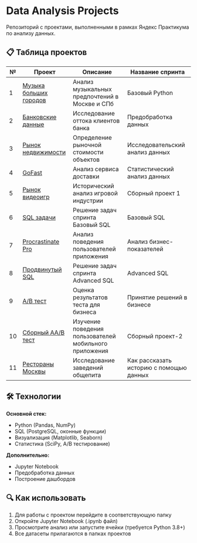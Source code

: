 # Data Analysis Projects

Репозиторий с проектами, выполненными в рамках Яндекс Практикума по анализу данных.

## 📋 Таблица проектов

| № | Проект                                       | Описание                                               | Название спринта                        |
|---|----------------------------------------------|--------------------------------------------------------|-----------------------------------------|
| 1 | [Музыка больших городов ](big_cities_music/) | Анализ музыкальных предпочтений в Москве и СПб         | Базовый Python                          |
| 2 | [Банковские данные](bank_data/)              | Исследование оттока клиентов банка                     | Предобработка данных                    |
| 3 | [Рынок недвижимости](real_estate/)           | Определение рыночной стоимости объектов                | Исследовательский анализ данных         |
| 4 | [GoFast](go_fast/)                           | Анализ сервиса доставки                                | Статистический анализ данных            |
| 5 | [Рынок видеоигр ](video_games/)              | Исторический анализ игровой индустрии                  | Сборный проект 1                        |
| 6 | [SQL задачи ](sql/)                          | Решение задач спринта Базовый SQL                      | Базовый SQL                             |
| 7 | [Procrastinate Pro](procrastinate_pro/)      | Анализ поведения пользователей приложения              | Анализ бизнес-показателей               |
| 8 | [Продвинутый SQL](advanced_sql/)             | Решение задач спринта Advanced SQL                     | Advanced SQL                            |
| 9 | [A/B тест](ab_test/)                         | Оценка результатов теста для бизнеса                   | Принятие решений в бизнесе              |
| 10 | [Сборный AA/B тест](aab-test/)               | Изучение поведения пользователей мобильного приложения | Сборный проект-2                        |
| 11 | [Рестораны Москвы](moscow_restaurants/)      | Исследование заведений общепита                        | Как рассказать историю с помощью данных |

## 🛠 Технологии

**Основной стек:**
- Python (Pandas, NumPy)
- SQL (PostgreSQL, оконные функции)
- Визуализация (Matplotlib, Seaborn)
- Статистика (SciPy, A/B тестирование)

**Дополнительно:**
- Jupyter Notebook
- Предобработка данных
- Построение дашбордов

## 🔍 Как использовать

1. Для работы с проектом перейдите в соответствующую папку
2. Откройте Jupyter Notebook (.ipynb файл)
3. Просмотрите анализ или запустите ячейки (требуется Python 3.8+)
4. Все датасеты прилагаются в папках проектов